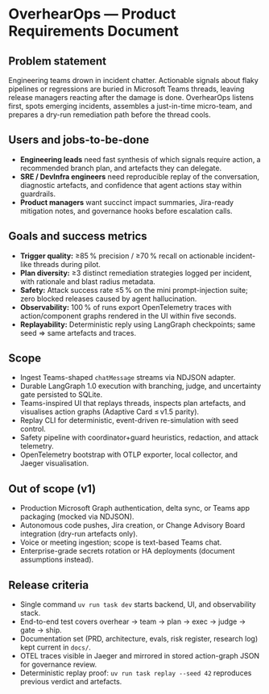 # OverhearOps — Product Requirements Document

## Problem statement
Engineering teams drown in incident chatter. Actionable signals about flaky pipelines or regressions are buried in Microsoft Teams threads, leaving release managers reacting after the damage is done. OverhearOps listens first, spots emerging incidents, assembles a just-in-time micro-team, and prepares a dry-run remediation path before the thread cools.

## Users and jobs-to-be-done
- **Engineering leads** need fast synthesis of which signals require action, a recommended branch plan, and artefacts they can delegate.
- **SRE / DevInfra engineers** need reproducible replay of the conversation, diagnostic artefacts, and confidence that agent actions stay within guardrails.
- **Product managers** want succinct impact summaries, Jira-ready mitigation notes, and governance hooks before escalation calls.

## Goals and success metrics
- **Trigger quality:** ≥85 % precision / ≥70 % recall on actionable incident-like threads during pilot.
- **Plan diversity:** ≥3 distinct remediation strategies logged per incident, with rationale and blast radius metadata.
- **Safety:** Attack success rate ≤5 % on the mini prompt-injection suite; zero blocked releases caused by agent hallucination.
- **Observability:** 100 % of runs export OpenTelemetry traces with action/component graphs rendered in the UI within five seconds.
- **Replayability:** Deterministic reply using LangGraph checkpoints; same seed ⇒ same artefacts and traces.

## Scope
- Ingest Teams-shaped `chatMessage` streams via NDJSON adapter.
- Durable LangGraph 1.0 execution with branching, judge, and uncertainty gate persisted to SQLite.
- Teams-inspired UI that replays threads, inspects plan artefacts, and visualises action graphs (Adaptive Card ≤ v1.5 parity).
- Replay CLI for deterministic, event-driven re-simulation with seed control.
- Safety pipeline with coordinator+guard heuristics, redaction, and attack telemetry.
- OpenTelemetry bootstrap with OTLP exporter, local collector, and Jaeger visualisation.

## Out of scope (v1)
- Production Microsoft Graph authentication, delta sync, or Teams app packaging (mocked via NDJSON).
- Autonomous code pushes, Jira creation, or Change Advisory Board integration (dry-run artefacts only).
- Voice or meeting ingestion; scope is text-based Teams chat.
- Enterprise-grade secrets rotation or HA deployments (document assumptions instead).

## Release criteria
- Single command `uv run task dev` starts backend, UI, and observability stack.
- End-to-end test covers overhear → team → plan → exec → judge → gate → ship.
- Documentation set (PRD, architecture, evals, risk register, research log) kept current in `docs/`.
- OTEL traces visible in Jaeger and mirrored in stored action-graph JSON for governance review.
- Deterministic replay proof: `uv run task replay --seed 42` reproduces previous verdict and artefacts.
